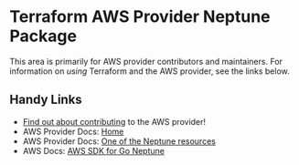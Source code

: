 # Terraform AWS Provider Neptune Package

This area is primarily for AWS provider contributors and maintainers. For information on _using_ Terraform and the AWS provider, see the links below.


## Handy Links
* [Find out about contributing](../../../docs/contributing) to the AWS provider!
* AWS Provider Docs: [Home](https://registry.terraform.io/providers/hashicorp/aws/latest/docs)
* AWS Provider Docs: [One of the Neptune resources](https://registry.terraform.io/providers/hashicorp/aws/latest/docs/resources/neptune_cluster)
* AWS Docs: [AWS SDK for Go Neptune](https://docs.aws.amazon.com/sdk-for-go/api/service/neptune/)
